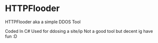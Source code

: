 # HTTPFlooder
HTTPFlooder aka a simple DDOS Tool

Coded In C#
Used for ddosing a site/ip
Not a good tool but decent ig
have fun :D
